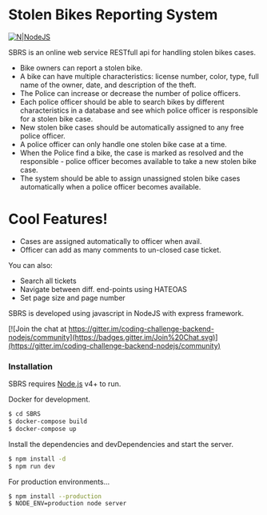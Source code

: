 # Stolen Bikes Reporting System

[![N|NodeJS](https://indglobal.in/wp-content/uploads/2018/11/nodejs-square.png)](https://nodejs.org/)

SBRS is an online web service RESTfull api for handling stolen bikes cases.

  -  Bike owners can report a stolen bike.
  - A bike can have multiple characteristics: license number, color, type, full name of the owner, date, and description of the theft.
  - The Police can increase or decrease the number of police officers.
  - Each police officer should be able to search bikes by different characteristics in a database and see which police officer is responsible for a stolen bike case.
  - New stolen bike cases should be automatically assigned to any free police officer.
  - A police officer can only handle one stolen bike case at a time.
  - When the Police find a bike, the case is marked as resolved and the responsible - police officer becomes available to take a new stolen bike case.
  - The system should be able to assign unassigned stolen bike cases automatically when a police officer becomes available.

# Cool Features!

  - Cases are assigned automatically to officer when avail.
  - Officer can add as many comments to un-closed case ticket.


You can also:
  - Search all tickets
  - Navigate between diff. end-points using HATEOAS
  - Set page size and page number

SBRS is developed using javascript in NodeJS with express framework.

[![Join the chat at https://gitter.im/coding-challenge-backend-nodejs/community](https://badges.gitter.im/Join%20Chat.svg)](https://gitter.im/coding-challenge-backend-nodejs/community)

### Installation

SBRS requires [Node.js](https://nodejs.org/) v4+ to run.

Docker for development.

```sh
$ cd SBRS
$ docker-compose build
$ docker-compose up
```

Install the dependencies and devDependencies and start the server.

```sh
$ npm install -d
$ npm run dev
```

For production environments...

```sh
$ npm install --production
$ NODE_ENV=production node server
```
